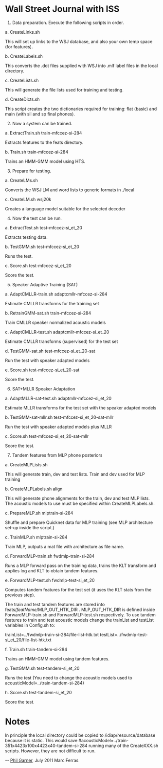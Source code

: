 # Wall Street Journal with ISS

1. Data preparation.  Execute the following scripts in order.

a. CreateLinks.sh

This will set up links to the WSJ database, and also your own temp
space (for features).

b. CreateLabels.sh

This converts the .dot files supplied with WSJ into .mlf label files
in the local directory.

c. CreateLists.sh

This will generate the file lists used for training and testing.

d. CreateDicts.sh

This script creates the two dictionaries required for training: flat
(basic) and main (with sil and sp final phones).


2. Now a system can be trained.

a. ExtractTrain.sh train-mfccez-si-284

Extracts features to the feats directory.

b. Train.sh train-mfccez-si-284

Trains an HMM-GMM model using HTS.


3. Prepare for testing.

a. CreateLMs.sh

Converts the WSJ LM and word lists to generic formats in ./local

c. CreateLM.sh wsj20k

Creates a language model suitable for the selected decoder


4. Now the test can be run.

a. ExtractTest.sh test-mfccez-si_et_20

Extracts testing data.

b. TestGMM.sh test-mfccez-si_et_20

Runs the test.

c. Score.sh test-mfccez-si_et_20

Score the test.


5. Speaker Adaptive Training (SAT)

a. AdaptCMLLR-train.sh adaptcmllr-mfccez-si-284 

Estimate CMLLR transforms for the training set

b. RetrainGMM-sat.sh train-mfccez-si-284

Train CMLLR speaker normalized acoustic models

c. AdaptCMLLR-test.sh adaptcmllr-mfccez-si_et_20

Estimate CMLLR transforms (supervised) for the test set

d. TestGMM-sat.sh test-mfccez-si_et_20-sat

Run the test with speaker adapted models

e. Score.sh test-mfccez-si_et_20-sat

Score the test.


6. SAT+MLLR Speaker Adaptation

a. AdaptMLLR-sat-test.sh adaptmllr-mfccez-si_et_20

Estimate MLLR transforms for the test set with the speaker adapted models

b. TestGMM-sat-mllr.sh test-mfccez-si_et_20-sat-mllr

Run the test with speaker adapted models plus MLLR

c. Score.sh test-mfccez-si_et_20-sat-mllr

Score the test.


7. Tandem features from MLP phone posteriors

a. CreateMLPLists.sh

This will generate train, dev and test lists. Train and dev used for MLP
training

b. CreateMLPLabels.sh align

This will generate phone alignments for the train, dev and test MLP
lists. The acoustic models to use must be specified within
CreateMLPLabels.sh.

c. PrepareMLP.sh mlptrain-si-284

Shuffle and prepare Quicknet data for MLP training (see MLP
architecture set-up inside the script.)

c. TrainMLP.sh mlptrain-si-284

Train MLP, outputs a mat file with architecture as file name.

d. ForwardMLP-train.sh fwdmlp-train-si-284

Runs a MLP forward pass on the training data, trains the KLT transform and
applies log and KLT to obtain tandem features.

e. ForwardMLP-test.sh fwdmlp-test-si_et_20

Computes tandem features for the test set (it uses the KLT stats from the
previous step).

The train and test tandem features are stored into
feats/$featName/$MLP_OUT_HTK_DIR . MLP_OUT_HTK_DIR is defined inside
ForwardMLP-train.sh and ForwardMLP-test.sh respectively. To use tandem
features to train and test acoustic models change the trainList and
testList variables in Config.sh to:

  trainList=../fwdmlp-train-si-284/file-list-htk.txt
  testList=../fwdmlp-test-si_et_20/file-list-htk.txt

f. Train.sh train-tandem-si-284

Trains an HMM-GMM model using tandem features.

g. TestGMM.sh test-tandem-si_et_20

Runs the test (You need to change the acoustic models used to
acousticModel=../train-tandem-si-284)

h. Score.sh test-tandem-si_et_20

Score the test.



# Notes

In principle the local directory could be copied to
/idiap/resource/database because it is static.  This would save
#acousticModel=../train-351x4423x100x4423x40-tandem-si-284
running many of the CreateXXX.sh scripts.  However, they are not
difficult to run.

--
[Phil Garner](http://www.idiap.ch/~pgarner), July 2011
Marc Ferras
